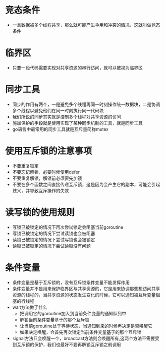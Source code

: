 # 竞态条件
- 一旦数据被多个线程共享，那么就可能产生争用和冲突的情况，这就叫做竞态条件

# 临界区
- 只要一段代码需要实现对共享资源的串行访问，就可以被视为临界区

# 同步工具
- 同步的作用有两个，一是避免多个线程再同一时刻操作统一数据块，二是协调多个线程以避免他们在同一时刻执行同一代码块
- 我们所说的同步其实就是控制多个线程对共享资源的访问
- 施加保护的手段就是使用实现了某种同步机制的工具，就是同步工具
- go语言中最常用的同步工具就是互斥量简称mutex

# 使用互斥锁的注意事项
- 不要重复锁定
- 不要忘记解锁，必要时候使用defer
- 不要重复解锁，解锁前必须要先加锁
- 不要在多个函数之间直接传递互斥锁，这是因为会产生它的副本，可能会引起歧义，并导致互斥操作的失效

# 读写锁的使用规则
- 写锁已被锁定的情况下再次尝试锁定会阻塞当前goroutine
- 写锁已被锁定的情况下尝试读锁也会被阻塞
- 读锁已被锁定的情况下尝试写锁也会被锁定
- 读锁已被锁定的情况下尝试读锁没有问题

# 条件变量
- 条件变量是基于互斥锁的，没有互斥锁条件变量不能发挥作用
- 条件变量并不是用来保护临界区与共享资源的，它是用来协调那些想访问共享资源的线程的，当共享资源的状态发生变化的时候，它可以通知被互斥变量阻塞的行线程
- wait方法做了什么
  - 把调用它的goroutine加入到当前条件变量的通知队列中
  - 解锁当前条件变量基于的那个互斥锁
  - 让当前goroutine处于等待状态，当通知到来的时候再决定是否唤醒它
  - 如果决定唤醒，会首先再次锁定当前条件变量基于的那个互斥锁
- signal方法只会唤醒一个，broadcast方法则会唤醒所有,这两个方法不需要受到互斥锁的保护，我们也最好不要再解锁互斥锁之前调用
